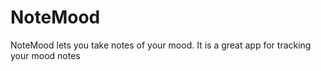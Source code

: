 NoteMood
========

NoteMood lets you take notes of your mood. It is a great app for tracking your mood notes
